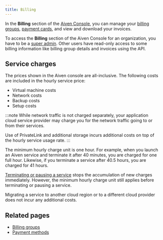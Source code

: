 ```yaml
---
title: Billing
---
```


In the **Billing** section of the [Aiven Console](https://console.aiven.io), you can manage your [billing groups](/docs/platform/concepts/billing-groups), [payment cards](/docs/platform/howto/manage-payment-card), and view and download your invoices.

To access the **Billing** section of the Aiven Console for an organization,
you have to be a [super admin](/docs/platform/howto/make-super-admin).
Other users have read-only access to some billing information like billing group
details and invoices using the API.

## Service charges

The prices shown in the Aiven console are all-inclusive. The following costs are
included in the hourly service price:

-   Virtual machine costs
-   Network costs
-   Backup costs
-   Setup costs

:::note
While network traffic is not charged separately, your application cloud
service provider may charge you for the network traffic going to or from
their services.

Use of PrivateLink and additional storage incurs additional costs on
top of the hourly service usage rate.
:::

The minimum hourly charge unit is one hour. For example, when you launch
an Aiven service and terminate it after 40 minutes, you are charged
for one full hour. Likewise, if you terminate a service after 40.5
hours, you are charged for 41 hours.

[Terminating or pausing a service](/docs/platform/concepts/service-power-cycle) stops
the accumulation of new charges immediately.
However, the minimum hourly charge unit still applies before terminating or pausing
a service.

Migrating a service to another cloud region or to a different cloud provider does not
incur any additional costs.

## Related pages

- [Billing groups](/docs/platform/concepts/billing-groups)
- [Payment methods](/docs/platform/howto/list-billing)
